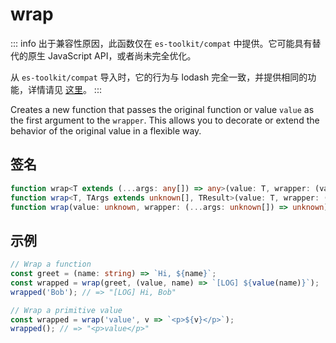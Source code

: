 # wrap

::: info
出于兼容性原因，此函数仅在 `es-toolkit/compat` 中提供。它可能具有替代的原生 JavaScript API，或者尚未完全优化。

从 `es-toolkit/compat` 导入时，它的行为与 lodash 完全一致，并提供相同的功能，详情请见 [这里](../../../compatibility.md)。
:::

Creates a new function that passes the original function or value `value` as the first argument to the `wrapper`.
This allows you to decorate or extend the behavior of the original value in a flexible way.

## 签名

```typescript
function wrap<T extends (...args: any[]) => any>(value: T, wrapper: (value: T, ...args: Parameters<T>) => ReturnType<T>): (...args: Parameters<T>) => ReturnType<T>;
function wrap<T, TArgs extends unknown[], TResult>(value: T, wrapper: (value: T, ...args: TArgs) => TResult): (...args: TArgs) => TResult;
function wrap(value: unknown, wrapper: (...args: unknown[]) => unknown): (...args: unknown[]) => unknown;
```

## 示例

```typescript
// Wrap a function
const greet = (name: string) => `Hi, ${name}`;
const wrapped = wrap(greet, (value, name) => `[LOG] ${value(name)}`);
wrapped('Bob'); // => "[LOG] Hi, Bob"

// Wrap a primitive value
const wrapped = wrap('value', v => `<p>${v}</p>`);
wrapped(); // => "<p>value</p>"
```